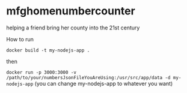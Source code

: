 # mfghomenumbercounter
helping a friend bring her county into the 21st century


How to run

`docker build -t my-nodejs-app .`

then

`docker run -p 3000:3000 -v /path/to/your/numbersJsonFileYouAreUsing:/usr/src/app/data -d my-nodejs-app` (you can change my-nodejs-app to whatever you want)

